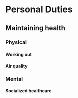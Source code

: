 # Personal Duties

## Maintaining health

### Physical

#### Working out

#### Air quality

### Mental

#### Socialized healthcare